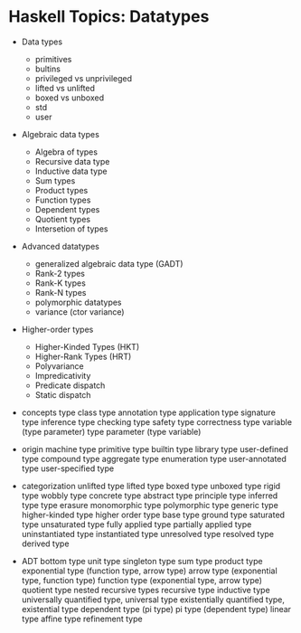 # Haskell Topics: Datatypes

* Data types
  - primitives
  - bultins
  - privileged vs unprivileged
  - lifted vs unlifted
  - boxed vs unboxed
  - std
  - user

* Algebraic data types
  - Algebra of types
  - Recursive data type
  - Inductive data type
  - Sum types
  - Product types
  - Function types
  - Dependent types
  - Quotient types
  - Intersetion of types

* Advanced datatypes
  - generalized algebraic data type (GADT)
  - Rank-2 types
  - Rank-K types
  - Rank-N types
  - polymorphic datatypes
  - variance (ctor variance)

* Higher-order types
  - Higher-Kinded Types (HKT)
  - Higher-Rank Types (HRT)
  - Polyvariance
  - Impredicativity
  - Predicate dispatch
  - Static dispatch

* concepts
  type class
  type annotation
  type application
  type signature
  type inference
  type checking
  type safety
  type correctness
  type variable (type parameter)
  type parameter (type variable)

* origin
  machine type
  primitive type
  builtin type
  library type
  user-defined type
  compound type
  aggregate type
  enumeration type
  user-annotated type
  user-specified type

* categorization
  unlifted type
  lifted type
  boxed type
  unboxed type
  rigid type
  wobbly type
  concrete type
  abstract type
  principle type
  inferred type
  type erasure
  monomorphic type
  polymorphic type
  generic type
  higher-kinded type
  higher order type
  base type
  ground type
  saturated type
  unsaturated type
  fully applied type
  partially applied type
  uninstantiated type
  instantiated type
  unresolved type
  resolved type
  derived type

* ADT
  bottom type
  unit type
  singleton type
  sum type
  product type
  exponential type (function type, arrow type)
  arrow type (exponential type, function type)
  function type (exponential type, arrow type)
  quotient type
  nested recursive types
  recursive type
  inductive type
  universally quantified type, universal type
  existentially quantified type, existential type
  dependent type (pi type)
  pi type (dependent type)
  linear type
  affine type
  refinement type
